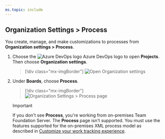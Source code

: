 ```yaml
---
ms.topic: include
---
```


<a id="open-process-wit"></a>

## Organization Settings > Process

You create, manage, and make customizations to processes from **Organization settings > Process**.

1. Choose the ![Azure DevOps logo](/azure/devops/media/icons/project-icon.png) Azure DevOps logo to open **Projects**. Then choose **Organization settings**.

    > [!div class="mx-imgBorder"]
    > ![Open Organization settings](/azure/devops/media/settings/open-admin-settings-vert.png)

1. Under **Boards**, choose **Process**.

    > [!div class="mx-imgBorder"]
    > ![Organization Settings > Process page](/azure/devops/organizations/settings/work/media/process/open-process-page-s150.png) 

    > [!IMPORTANT]
    > If you don't see **Process**, you're working from on-premises Team Foundation Server. The **Process** page isn't supported. You must use the features supported for the on-premises XML process model as described in [Customize your work tracking experience](/azure/devops/reference/customize-work).


